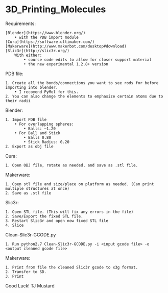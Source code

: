 # 3D_Printing_Molecules

Requirements:

	[Blender](https://www.blender.org/)
        • with the PDB import module
    [Cura](https://software.ultimaker.com/)
    [Makerware](http://www.makerbot.com/desktop#download)
    [Slic3r](http://slic3r.org/)
        With either:
            • source code edits to allow for closer support material
            • the new experimental 1.2.8+ version

PDB file:
    
    1. Create all the bonds/connections you want to see rods for before importing into blender.
        • I recomend PyMol for this.
    2. You can also change the elements to emphasize certain atoms due to their radii

Blender:
    
    1. Import PDB file
        • For overlapping spheres:
            • Balls: ~1.20
        • For Ball and Stick
            • Balls 0.80
            • Stick Radius: 0.20
    2. Export as obj file

Cura:
    
    1. Open OBJ file, rotate as needed, and save as .stl file.

Makerware:
    
    1. Open stl file and size/place on platform as needed. (Can print multiple structures at once)
    2. Save as .stl file

Slic3r:
    
    1. Open STL file. (This will fix any errors in the file)
    2. Save/Export the fixed STL file.
    3. Restart Slic3r and open now fixed STL file
    4. Slice

Clean-Slic3r-GCODE.py
    
    1. Run python2.7 Clean-Slic3r-GCODE.py -i <input gcode file> -o <output cleaned gcode file>

Makerware:
    
    1. Print from file the cleaned Slic3r gcode to x3g format.
    2. Transfer to SD.
    3. Print

Good Luck!
TJ Mustard
